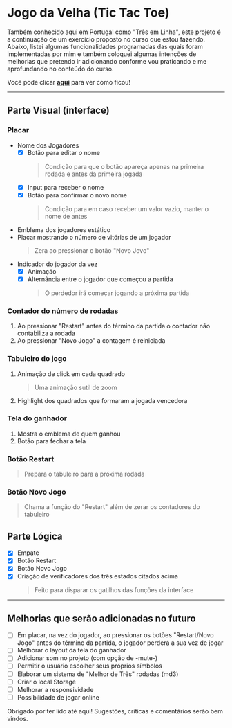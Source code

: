 # Jogo da Velha (Tic Tac Toe)

Também conhecido aqui em Portugal como "Três em Linha", este projeto é a continuação de um exercício proposto no curso que estou fazendo. 
Abaixo, listei algumas funcionalidades programadas das quais foram implementadas por mim e também coloquei algumas intenções de melhorias que pretendo ir adicionando conforme vou praticando e me aprofundando no conteúdo do curso.

Você pode clicar **[aqui](https://cristianopaludo.github.io/jogoDaVelha/)** para ver como ficou! 

***

## Parte Visual (interface)
### Placar
- Nome dos Jogadores
    - [x] Botão para editar o nome
        > Condição para que o botão apareça apenas na primeira rodada e antes da primeira jogada
    - [x] Input para receber o nome
    - [x] Botão para confirmar o novo nome
        > Condição para em caso receber um valor vazio, manter o nome de antes
- Emblema dos jogadores estático
- Placar mostrando o número de vitórias de um jogador
    > Zera ao pressionar o botão "Novo Jovo"
- Indicador do jogador da vez
    - [x] Animação
    - [x] Alternância entre o jogador que começou a partida
        > O perdedor irá começar jogando a próxima partida
### Contador do número de rodadas
1. Ao pressionar "Restart" antes do término da partida o contador não contabiliza a rodada
2. Ao pressionar "Novo Jogo" a contagem é reiniciada
### Tabuleiro do jogo
1. Animação de click em cada quadrado
    > Uma animação sutil de zoom
2. Highlight dos quadrados que formaram a jogada vencedora
### Tela do ganhador 
1. Mostra o emblema de quem ganhou
2. Botão para fechar a tela
### Botão Restart
> Prepara o tabuleiro para a próxima rodada
### Botão Novo Jogo
> Chama a função do "Restart" além de zerar os contadores do tabuleiro

## Parte Lógica
- [x] Empate
- [x] Botão Restart
- [x] Botão Novo Jogo
- [x] Criação de verificadores dos três estados citados acima
    > Feito para disparar os gatilhos das funções da interface

***

## Melhorias que serão adicionadas no futuro
- [ ] Em placar, na vez do jogador, ao pressionar os botões "Restart/Novo Jogo" antes do término da partida, o jogador perderá a sua vez de jogar
- [ ] Melhorar o layout da tela do ganhador
- [ ] Adicionar som no projeto (com opção de -mute-)
- [ ] Permitir o usuário escolher seus próprios símbolos
- [ ] Elaborar um sistema de "Melhor de Três" rodadas (md3)
- [ ] Criar o local Storage
- [ ] Melhorar a responsividade
- [ ] Possibilidade de jogar online

Obrigado por ter lido até aqui! 
Sugestões, criticas e comentários serão bem vindos. 
